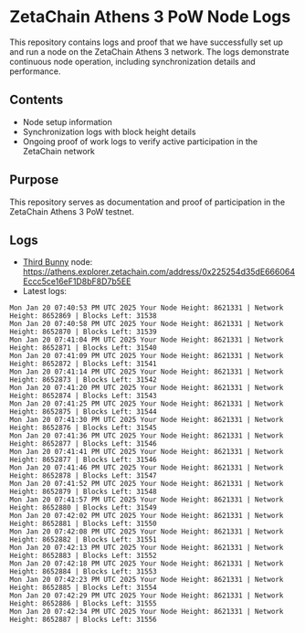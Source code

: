 # ZetaChain Athens 3 PoW Node Logs
This repository contains logs and proof that we have successfully set up and run a node on the ZetaChain Athens 3 network. The logs demonstrate continuous node operation, including synchronization details and performance.

## Contents
- Node setup information
- Synchronization logs with block height details
- Ongoing proof of work logs to verify active participation in the ZetaChain network

## Purpose
This repository serves as documentation and proof of participation in the ZetaChain Athens 3 PoW testnet.

## Logs

- [Third Bunny](https://thirdbunny.xyz/) node: https://athens.explorer.zetachain.com/address/0x225254d35dE666064Eccc5ce16eF1D8bF8D7b5EE
- Latest logs:
```
Mon Jan 20 07:40:53 PM UTC 2025 Your Node Height: 8621331 | Network Height: 8652869 | Blocks Left: 31538
Mon Jan 20 07:40:58 PM UTC 2025 Your Node Height: 8621331 | Network Height: 8652870 | Blocks Left: 31539
Mon Jan 20 07:41:04 PM UTC 2025 Your Node Height: 8621331 | Network Height: 8652871 | Blocks Left: 31540
Mon Jan 20 07:41:09 PM UTC 2025 Your Node Height: 8621331 | Network Height: 8652872 | Blocks Left: 31541
Mon Jan 20 07:41:14 PM UTC 2025 Your Node Height: 8621331 | Network Height: 8652873 | Blocks Left: 31542
Mon Jan 20 07:41:20 PM UTC 2025 Your Node Height: 8621331 | Network Height: 8652874 | Blocks Left: 31543
Mon Jan 20 07:41:25 PM UTC 2025 Your Node Height: 8621331 | Network Height: 8652875 | Blocks Left: 31544
Mon Jan 20 07:41:30 PM UTC 2025 Your Node Height: 8621331 | Network Height: 8652876 | Blocks Left: 31545
Mon Jan 20 07:41:36 PM UTC 2025 Your Node Height: 8621331 | Network Height: 8652877 | Blocks Left: 31546
Mon Jan 20 07:41:41 PM UTC 2025 Your Node Height: 8621331 | Network Height: 8652877 | Blocks Left: 31546
Mon Jan 20 07:41:46 PM UTC 2025 Your Node Height: 8621331 | Network Height: 8652878 | Blocks Left: 31547
Mon Jan 20 07:41:52 PM UTC 2025 Your Node Height: 8621331 | Network Height: 8652879 | Blocks Left: 31548
Mon Jan 20 07:41:57 PM UTC 2025 Your Node Height: 8621331 | Network Height: 8652880 | Blocks Left: 31549
Mon Jan 20 07:42:02 PM UTC 2025 Your Node Height: 8621331 | Network Height: 8652881 | Blocks Left: 31550
Mon Jan 20 07:42:08 PM UTC 2025 Your Node Height: 8621331 | Network Height: 8652882 | Blocks Left: 31551
Mon Jan 20 07:42:13 PM UTC 2025 Your Node Height: 8621331 | Network Height: 8652883 | Blocks Left: 31552
Mon Jan 20 07:42:18 PM UTC 2025 Your Node Height: 8621331 | Network Height: 8652884 | Blocks Left: 31553
Mon Jan 20 07:42:23 PM UTC 2025 Your Node Height: 8621331 | Network Height: 8652885 | Blocks Left: 31554
Mon Jan 20 07:42:29 PM UTC 2025 Your Node Height: 8621331 | Network Height: 8652886 | Blocks Left: 31555
Mon Jan 20 07:42:34 PM UTC 2025 Your Node Height: 8621331 | Network Height: 8652887 | Blocks Left: 31556
```
